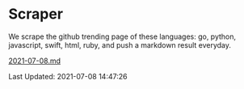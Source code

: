 # Scraper

We scrape the github trending page of these languages: go, python, javascript, swift, html, ruby, and push a markdown result everyday.

[2021-07-08.md](https://github.com/henson/Scraper/blob/master/2021-07-08.md)

Last Updated: 2021-07-08 14:47:26